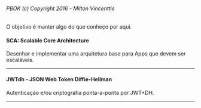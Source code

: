 ###### PBOK (c) Copyright 2016 - Milton Vincenttis

O objetivo é manter algo do que conheço por aqui.


#### SCA: Scalable Core Architecture
Desenhar e implementar uma arquitetura base para Apps que devem ser escaláveis.

----

#### JWTdh - JSON Web Token Diffie-Hellman
Autenticação e/ou criptografia ponta-a-ponta por JWT+DH.

----
